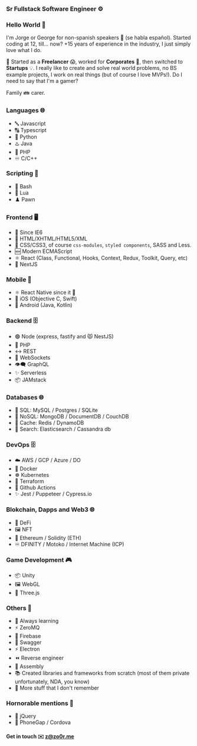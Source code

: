### Sr Fullstack Software Engineer ⚙️

### Hello World 👋

I'm Jorge or George for non-spanish speakers 👋 (se habla español). Started coding at 12, till... now? +15 years of experience in the industry, I just simply love what I do.

🌱 Started as a **Freelancer** 😱, worked for **Corporates** 🏢, then switched to **Startups** 💡. I really like to create and solve real world problems, no BS example projects, I work on real things (but of course I love MVPs!). Do I need to say that I'm a gamer?

Family 👪 carer.

### Languages 🌐

- 🔤 Javascript
- 🔠 Typescript
- 🐍 Python
- ♨️ Java
- 🐘 PHP
- ♾️ C/C++

### Scripting 📜
- 📜 Bash
- 🔵 Lua
- ♟️ Pawn

### Frontend 🖥️

- 🥷 Since IE6
- 📄 HTML/XHTML/HTML5/XML
- 🎨 CSS/CSS3, of course `css-modules`, `styled components`, SASS and Less.
- 🆕 Modern ECMAScript
- ⚛️ React (Class, Functional, Hooks, Context, Redux, Toolkit, Query, etc)
- 🔺 NextJS

### Mobile 📱

- ⚛️ React Native since it 🌱
- 📲 iOS (Objective C, Swift)
- 🤖 Android (Java, Kotlin)

### Backend 🗄️

- 🟢 Node (express, fastify and 😾 NestJS)
- 🐘 PHP
- ↔️ REST
- 🔄 WebSockets
- 👁️‍🗨️ GraphQL
- ✨ Serverless
- 📦 JAMstack

### Databases 🌐

- 💾 SQL: MySQL / Postgres / SQLite
- 🔀 NoSQL: MongoDB / DocumentDB / CouchDB
- 🚀 Cache: Redis / DynamoDB
- 🔎 Search: Elasticsearch / Cassandra db

### DevOps 🗄️

- ☁️ AWS / GCP / Azure / DO
- 🐳 Docker
- ☸️ Kubernetes
- 📝 Terraform
- 🤖 Github Actions
- ✨ Jest / Puppeteer / Cypress.io

### Blokchain, Dapps and Web3 🌐

- 🔀 DeFi
- 🖼️ NFT
- 💎 Ethereum / Solidity (ETH)
- ♾️ DFINITY / Motoko / Internet Machine (ICP)

### Game Development 🎮

- 📦 Unity
- 🖼️ WebGL
- 💎 Three.js

### Others 🔀
- 🌱 Always learning
- ⚡ ZeroMQ
- 📙 Firebase
- 📗 Swagger
- ⚡ Electron
- ⏪ Reverse engineer
- 🔂 Assembly
- 📚 Created libraries and frameworks from scratch (most of them private unfortunately, NDA, you know)
- 🤯 More stuff that I don't remember

### Hornorable mentions 👑
- 👴 jQuery
- 👴 PhoneGap / Cordova


#### Get in touch ✉️ z@zo0r.me
